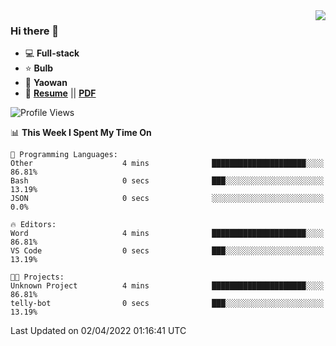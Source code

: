 <img align="right" src="https://github-readme-stats.vercel.app/api?username=LolipopJ&show_icons=true&count_private=true&hide_title=true&include_all_commits=true&theme=vue">

### Hi there 👋

- :computer: **Full-stack**
- :star: **Bulb**
- :pill: **Yaowan**
- :milky_way: [**Resume**](https://lolipopj.github.io/resume/) || [**PDF**](https://cdn.jsdelivr.net/gh/lolipopj/resume/export/resume-en.pdf)

<!--START_SECTION:waka-->
![Profile Views](http://img.shields.io/badge/Profile%20Views-65-blue)

📊 **This Week I Spent My Time On** 

```text
💬 Programming Languages: 
Other                    4 mins              █████████████████████░░░░   86.81% 
Bash                     0 secs              ███░░░░░░░░░░░░░░░░░░░░░░   13.19% 
JSON                     0 secs              ░░░░░░░░░░░░░░░░░░░░░░░░░   0.0%

🔥 Editors: 
Word                     4 mins              █████████████████████░░░░   86.81% 
VS Code                  0 secs              ███░░░░░░░░░░░░░░░░░░░░░░   13.19%

🐱‍💻 Projects: 
Unknown Project          4 mins              █████████████████████░░░░   86.81% 
telly-bot                0 secs              ███░░░░░░░░░░░░░░░░░░░░░░   13.19%

```


 Last Updated on 02/04/2022 01:16:41 UTC
<!--END_SECTION:waka-->
